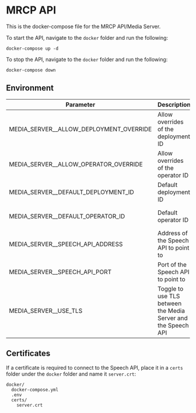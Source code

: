 # MRCP API

This is the docker-compose file for the MRCP API/Media Server.

To start the API, navigate to the `docker` folder and run the following:
```shell
docker-compose up -d
```
To stop the API, navigate to the `docker` folder and run the following:
```shell
docker-compose down
```

## Environment

| Parameter                               | Description                                                   | Default                              |
|-----------------------------------------|---------------------------------------------------------------|--------------------------------------|
| MEDIA_SERVER__ALLOW_DEPLOYMENT_OVERRIDE | Allow overrides of the deployment ID                          | false                                |
| MEDIA_SERVER__ALLOW_OPERATOR_OVERRIDE   | Allow overrides of the operator ID                            | false                                |
| MEDIA_SERVER__DEFAULT_DEPLOYMENT_ID     | Default deployment ID                                         | enter-your-specific-deployment-id    |
| MEDIA_SERVER__DEFAULT_OPERATOR_ID       | Default operator ID                                           | 00000000-0000-0000-0000-000000000000 |
| MEDIA_SERVER__SPEECH_API_ADDRESS        | Address of the Speech API to point to                         | speech-api.testmachine.com           |
| MEDIA_SERVER__SPEECH_API_PORT           | Port of the Speech API to point to                            | 8080                                 |
| MEDIA_SERVER__USE_TLS                   | Toggle to use TLS between the Media Server and the Speech API | false                                |

## Certificates
If a certificate is required to connect to the Speech API, place it in a `certs` folder under the `docker` folder and
name it `server.crt`:
```text
docker/
  docker-compose.yml
  .env
  certs/
    server.crt
```
